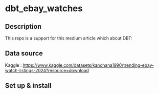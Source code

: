 # dbt_ebay_watches

## Description
This repo is a support for this medium article which about DBT: 

## Data source
Kaggle : https://www.kaggle.com/datasets/kanchana1990/trending-ebay-watch-listings-2024?resource=download

## Set up & install
